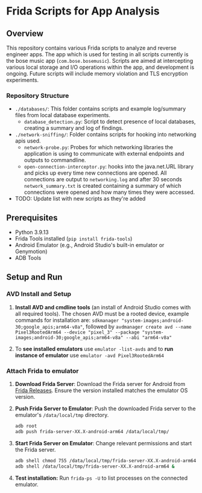 # Frida Scripts for App Analysis

## Overview

This repository contains various Frida scripts to analyze and reverse engineer apps. The app which is used for testing in all scripts currently is the bose music app (`com.bose.bosemusic`). Scripts are aimed at intercepting various local storage and I/O operations within the app, and development is ongoing. Future scripts will include memory violation and TLS encryption experiments. 

### Repository Structure

- `./databases/`: This folder contains scripts and example log/summary files from local database experiments.
  - `database_detection.py`: Script to detect presence of local databases, creating a summary and log of findings.
- `./network-sniffing/`: Folder contains scripts for hooking into networking apis used. 
  - `network-probe.py`: Probes for which networking libraries the application is using to communicate with external endpoints and outputs to commandline.
  - `open-connection-interceptor.py`: hooks into the java.net.URL library and picks up every time new connections are opened. All connections are output to `networking.log` and after 30 seconds `network_summary.txt` is created containing a summary of which connections were opened and how many times they were accessed.
- TODO: Update list with new scripts as they're added

## Prerequisites

- Python 3.9.13
- Frida Tools installed (`pip install frida-tools`)
- Android Emulator (e.g., Android Studio's built-in emulator or Genymotion)
- ADB Tools

## Setup and Run

### AVD Install and Setup

1. **Install AVD and cmdline tools** (an install of Android Studio comes with all required tools). The chosen AVD must be a rooted device, example commands for installation are:
`sdkmanager "system-images;android-30;google_apis;arm64-v8a"`, followed by
`avdmanager create avd --name Pixel3RootedArm64 --device "pixel_3" --package "system-images;android-30;google_apis;arm64-v8a" --abi "arm64-v8a"`
  
2. To **see installed emulators** use `emulator -list-avds` and to **run instance of emulator** use `emulator -avd Pixel3RootedArm64`


### Attach Frida to emulator

1. **Download Frida Server**: Download the Frida server for Android from [Frida Releases](https://github.com/frida/frida/releases). Ensure the version installed matches the emulator OS version.

2. **Push Frida Server to Emulator**: Push the downloaded Frida server to the emulator's `/data/local/tmp` directory.
    ```bash
    adb root
    adb push frida-server-XX.X-android-arm64 /data/local/tmp/
    ```

3. **Start Frida Server on Emulator**: Change relevant permissions and start the Frida server.
    ```bash
    adb shell chmod 755 /data/local/tmp/frida-server-XX.X-android-arm64
    adb shell /data/local/tmp/frida-server-XX.X-android-arm64 &
    ```
4. **Test installation:** Run `frida-ps -U` to list processes on the connected emulator. 